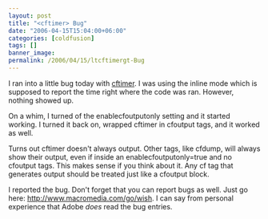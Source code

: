 ```yaml
---
layout: post
title: "<cftimer> Bug"
date: "2006-04-15T15:04:00+06:00"
categories: [coldfusion]
tags: []
banner_image: 
permalink: /2006/04/15/ltcftimergt-Bug
---
```


I ran into a little bug today with <a href="http://www.techfeed.net/cfQuickDocs/?cftimer">cftimer</a>. I was using the inline mode which is supposed to report the time right where the code was ran. However, nothing showed up. 

On a whim, I turned of the enablecfoutputonly setting and it started working. I turned it back on, wrapped cftimer in cfoutput tags, and it worked as well.

Turns out cftimer doesn't always output. Other tags, like cfdump, will always show their output, even if inside an enablecfoutputonly=true and no cfoutput tags. This makes sense if you think about it. Any cf tag that generates output should be treated just like a cfoutput block. 

I reported the bug. Don't forget that you can report bugs as well. Just go here: <a href="http://www.macromedia.com/go/wish">http://www.macromedia.com/go/wish</a>. I can say from personal experience that Adobe <i>does</i> read the bug entries.